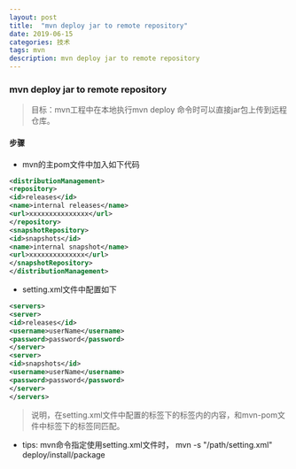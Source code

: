 ```yaml
---
layout: post
title:  "mvn deploy jar to remote repository"
date: 2019-06-15
categories: 技术
tags: mvn 
description: mvn deploy jar to remote repository 
---
```


###  mvn deploy jar to remote repository

> 目标：mvn工程中在本地执行mvn deploy 命令时可以直接jar包上传到远程仓库。

#### 步骤
- mvn的主pom文件中加入如下代码

```xml
<distributionManagement>
<repository>
<id>releases</id>
<name>internal releases</name>
<url>xxxxxxxxxxxxxxx</url>
</repository>
<snapshotRepository>
<id>snapshots</id>
<name>internal snapshot</name>
<url>xxxxxxxxxxxxxx</url>
</snapshotRepository>
</distributionManagement>
```

- setting.xml文件中配置如下

```xml
<servers>
<server>
<id>releases</id>
<username>userName</username>
<password>password</password>
</server>
<server>
<id>snapshots</id>
<username>userName</username>
<password>password</password>
</server>
</servers>
```


> 说明，在setting.xml文件中配置的<server>标签下的<id>标签内的内容，和mvn-pom文件中<repository>标签下的<id>标签同匹配。

- tips: mvn命令指定使用setting.xml文件时， mvn -s "/path/setting.xml" deploy/install/package
